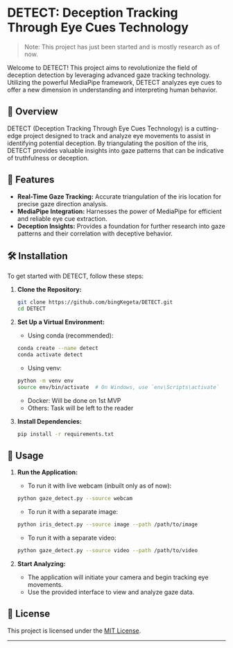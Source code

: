 # DETECT: Deception Tracking Through Eye Cues Technology

> Note: This project has just been started and is mostly research as of now.

Welcome to DETECT! This project aims to revolutionize the field of deception detection by leveraging advanced gaze tracking technology. Utilizing the powerful MediaPipe framework, DETECT analyzes eye cues to offer a new dimension in understanding and interpreting human behavior.

## 📜 Overview

DETECT (Deception Tracking Through Eye Cues Technology) is a cutting-edge project designed to track and analyze eye movements to assist in identifying potential deception. By triangulating the position of the iris, DETECT provides valuable insights into gaze patterns that can be indicative of truthfulness or deception.

## 🚀 Features

- **Real-Time Gaze Tracking:** Accurate triangulation of the iris location for precise gaze direction analysis.
- **MediaPipe Integration:** Harnesses the power of MediaPipe for efficient and reliable eye cue extraction.
- **Deception Insights:** Provides a foundation for further research into gaze patterns and their correlation with deceptive behavior.

## 🛠️ Installation

To get started with DETECT, follow these steps:

1. **Clone the Repository:**

   ```bash
   git clone https://github.com/bingKegeta/DETECT.git
   cd DETECT
   ```

2. **Set Up a Virtual Environment:**
    - Using conda (recommended):
    ```bash
    conda create --name detect
    conda activate detect
    ```
   - Using venv:
   ```bash
   python -m venv env
   source env/bin/activate  # On Windows, use `env\Scripts\activate`
   ```
   - Docker: Will be done on 1st MVP
   - Others: Task will be left to the reader

3. **Install Dependencies:**

   ```bash
   pip install -r requirements.txt
   ```

## 🔧 Usage

1. **Run the Application:**
   - To run it with live webcam (inbuilt only as of now):
   ```bash
   python gaze_detect.py --source webcam
   ```
   - To run it with a separate image:
   ```bash
   python iris_detect.py --source image --path /path/to/image
   ```
   - To run it with a separate video:
   ```bash
   python gaze_detect.py --source video --path /path/to/video
   ```

2. **Start Analyzing:**
   - The application will initiate your camera and begin tracking eye movements.
   - Use the provided interface to view and analyze gaze data.

<!-- ## 📚 Documentation

For detailed documentation and usage instructions, please refer to the [Wiki](https://github.com/bingKegeta/DETECT/wiki) or the `docs` directory. -->

<!-- ## 🎯 Contributing

We welcome contributions to enhance DETECT's capabilities! If you have ideas, bug reports, or wish to contribute, please follow these steps:

1. **Fork the Repository**
2. **Create a New Branch**
3. **Make Your Changes**
4. **Submit a Pull Request**

Please review our [Contribution Guidelines](CONTRIBUTING.md) before getting started. -->

<!-- ## 💬 Contact

For questions or support, feel free to reach out to us:

- **Email:** <email>
- **Issues:** [GitHub Issues](https://github.com/bingKegeta/DETECT/issues) -->

<!-- ## 🔗 Links

- [GitHub Repository](https://github.com/yourusername/DETECT)
- [Project Wiki](https://github.com/yourusername/DETECT/wiki)
- [Documentation](docs/) -->

## 📜 License

This project is licensed under the [MIT License](LICENSE).

---
<!-- 
Thank you for your interest in DETECT! We look forward to your contributions and hope you find our technology useful in advancing the study of human behavior. Happy detecting!

--- -->